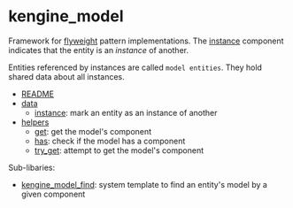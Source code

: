 # kengine_model

Framework for [flyweight](https://www.wikiwand.com/en/Flyweight_pattern) pattern implementations. The [instance](data/instance.md) component indicates that the entity is an *instance* of another. 

Entities referenced by instances are called `model entities`. They hold shared data about all instances.

* [README](README.md)
* [data](data)
	* [instance](data/instance.md): mark an entity as an instance of another
* [helpers](helpers)
	* [get](helpers/get.md): get the model's component
	* [has](helpers/model.md): check if the model has a component
	* [try_get](helpers/try_get.md): attempt to get the model's component

Sub-libaries:
* [kengine_model_find](find): system template to find an entity's model by a given component